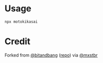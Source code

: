 # Usage

```bash
npx motokikasai
```

# Credit

Forked from [@bitandbang](https://twitter.com/bitandbang/status/1075473070368919552)
([repo](https://github.com/bnb/bitandbang)) via [@mxstbr](https://github.com/mxstbr/)
